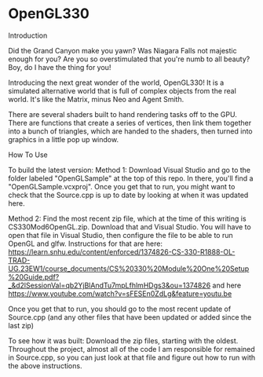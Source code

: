 # OpenGL330
Introduction

  Did the Grand Canyon make you yawn? Was Niagara Falls not majestic enough for you? Are you so overstimulated that you're numb to all beauty? Boy, do I have the thing for you!
  
  Introducing the next great wonder of the world, OpenGL330! It is a simulated alternative world that is full of complex objects from the real world. It's like the Matrix, minus Neo and Agent Smith.
  
  There are several shaders built to hand rendering tasks off to the GPU. There are functions that create a series of vertices, then link them together into a bunch of triangles, which are handed to the shaders, then turned into graphics in a little pop up window.

How To Use

  To build the latest version: Method 1: Download Visual Studio and go to the folder labeled "OpenGLSample" at the top of this repo. In there, you'll find a "OpenGLSample.vcxproj". Once you get that to run, you might want to check that the Source.cpp is up to date by looking at when it was updated here.
  
  Method 2: Find the most recent zip file, which at the time of this writing is CS330Mod6OpenGL.zip. Download that and Visual Studio. You will have to open that file in Visual Studio, then configure the file to be able to run OpenGL and glfw. Instructions for that are here: https://learn.snhu.edu/content/enforced/1374826-CS-330-R1888-OL-TRAD-UG.23EW1/course_documents/CS%20330%20Module%20One%20Setup%20Guide.pdf?_&d2lSessionVal=qb2YjBlAndTu7mpLfhlmHDgs3&ou=1374826  and here  https://www.youtube.com/watch?v=sFESEn0ZdLg&feature=youtu.be 
  
  Once you get that to run, you should go to the most recent update of Source.cpp (and any other files that have been updated or added since the last zip)
  
  To see how it was built: Download the zip files, starting with the oldest. Throughout the project, almost all of the code I am responsible for remained in Source.cpp, so you can just look at that file and figure out how to run with the above instructions.


